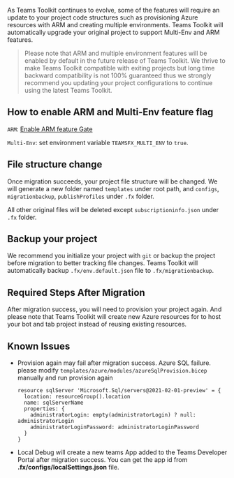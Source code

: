 As Teams Toolkit continues to evolve, some of the features will require an update to your project code structures such as provisioning Azure resources with ARM and creating multiple environments. Teams Toolkit will automatically upgrade your original project to support Multi-Env and ARM features.

> Please note that ARM and multiple environment features will be enabled by default in the future release of Teams Toolkit. We thrive to make Teams Toolkit compatible with exiting projects but long time backward compatibility is not 100% guaranteed thus we strongly recommend you updating your project configurations to continue using the latest Teams Toolkit.

## How to enable ARM and Multi-Env feature flag
`ARM`: [Enable ARM feature Gate](https://github.com/OfficeDev/TeamsFx/wiki/Enable-Preview-Features-in-Teams-Toolkit#how-to-enable-this-feature) </p>
`Multi-Env`: set environment variable `TEAMSFX_MULTI_ENV` to `true`.

## File structure change
Once migration succeeds, your project file structure will be changed.
We will generate a new folder named `templates` under root path, and `configs`, `migrationbackup`, `publishProfiles` under `.fx` folder.

All other original files will be deleted except `subscriptioninfo.json` under `.fx` folder.

## Backup your project
We recommend you initialize your project with `git` or backup the project before migration to better tracking file changes. Teams Toolkit will automatically backup `.fx/env.default.json` file to `.fx/migrationbackup`.

## Required Steps After Migration
After migration success, you will need to provision your project again. And please note that Teams Toolkit will create new Azure resources for to host your bot and tab project instead of reusing existing resources.

## Known Issues
* Provision again may fail after migration success.
Azure SQL failure. please modify `templates/azure/modules/azureSqlProvision.bicep` manually and run provision again </p>
   ```
   resource sqlServer 'Microsoft.Sql/servers@2021-02-01-preview' = {
     location: resourceGroup().location
     name: sqlServerName
     properties: {
       administratorLogin: empty(administratorLogin) ? null: administratorLogin
       administratorLoginPassword: administratorLoginPassword
     }
   }
   ```

* Local Debug will create a new teams App added to the Teams Developer Portal after migration success. You can get the app id from **.fx/configs/localSettings.json** file.


